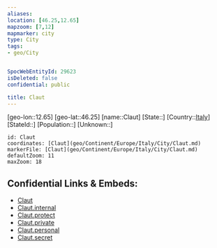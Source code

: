 ```yaml
---
aliases: 
location: [46.25,12.65]
mapzoom: [7,12] 
mapmarker: city 
type: City
tags:
- geo/City


SpocWebEntityId: 29623
isDeleted: false
confidential: public

title: Claut
---
```

[geo-lon::12.65]
[geo-lat::46.25]
[name::Claut]
[State::]
[Country::[Italy](geo/Continent/Europe/Italy.md)]
[StateId::]
[Population::]
[Unknown::]


```leaflet
id: Claut
coordinates: [Claut](geo/Continent/Europe/Italy/City/Claut.md)
markerFile: [Claut](geo/Continent/Europe/Italy/City/Claut.md)
defaultZoom: 11 
maxZoom: 18
```


## Confidential Links & Embeds: 
- [Claut](../../../../../../_public/geo/Continent/Europe/Italy/City/Claut.md) 
- [Claut.internal](../../../../../../_internal/geo/Continent/Europe/Italy/City/Claut.internal.md) 
- [Claut.protect](../../../../../../_protect/geo/Continent/Europe/Italy/City/Claut.protect.md) 
- [Claut.private](../../../../../../_private/geo/Continent/Europe/Italy/City/Claut.private.md) 
- [Claut.personal](../../../../../../_personal/geo/Continent/Europe/Italy/City/Claut.personal.md) 
- [Claut.secret](../../../../../../_secret/geo/Continent/Europe/Italy/City/Claut.secret.md) 
